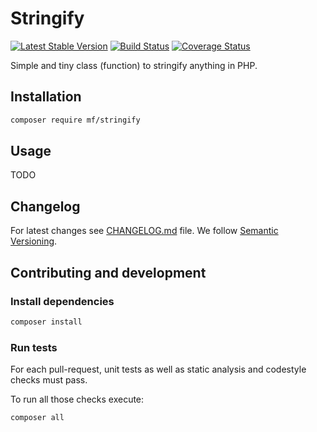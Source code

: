 Stringify
=========

[![Latest Stable Version](https://img.shields.io/packagist/v/mf/stringify.svg)](https://packagist.org/packages/mf/stringify)
[![Build Status](https://travis-ci.com/MortalFlesh/stringify.svg?branch=master)](https://travis-ci.com/MortalFlesh/stringify)
[![Coverage Status](https://coveralls.io/repos/github/MortalFlesh/stringify/badge.svg?branch=master)](https://coveralls.io/github/MortalFlesh/stringify?branch=master)

Simple and tiny class (function) to stringify anything in PHP.

## Installation

```bash
composer require mf/stringify
```

## Usage

TODO

## Changelog
For latest changes see [CHANGELOG.md](CHANGELOG.md) file. We follow [Semantic Versioning](https://semver.org/).

## Contributing and development

### Install dependencies

```bash
composer install
```

### Run tests

For each pull-request, unit tests as well as static analysis and codestyle checks must pass.

To run all those checks execute:

```bash
composer all
```
